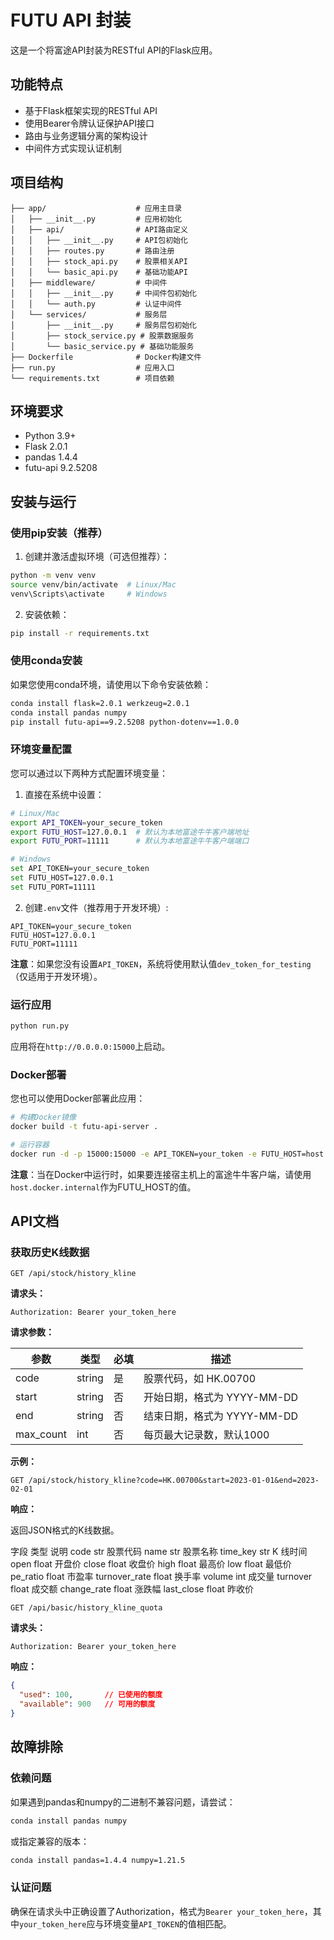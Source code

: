 # FUTU API 封装

这是一个将富途API封装为RESTful API的Flask应用。

## 功能特点

- 基于Flask框架实现的RESTful API
- 使用Bearer令牌认证保护API接口
- 路由与业务逻辑分离的架构设计
- 中间件方式实现认证机制

## 项目结构

```
├── app/                    # 应用主目录
│   ├── __init__.py         # 应用初始化
│   ├── api/                # API路由定义
│   │   ├── __init__.py     # API包初始化
│   │   ├── routes.py       # 路由注册
│   │   ├── stock_api.py    # 股票相关API
│   │   └── basic_api.py    # 基础功能API
│   ├── middleware/         # 中间件
│   │   ├── __init__.py     # 中间件包初始化
│   │   └── auth.py         # 认证中间件
│   └── services/           # 服务层
│       ├── __init__.py     # 服务层包初始化
│       ├── stock_service.py # 股票数据服务
│       └── basic_service.py # 基础功能服务
├── Dockerfile              # Docker构建文件
├── run.py                  # 应用入口
└── requirements.txt        # 项目依赖
```

## 环境要求

- Python 3.9+
- Flask 2.0.1
- pandas 1.4.4
- futu-api 9.2.5208

## 安装与运行

### 使用pip安装（推荐）

1. 创建并激活虚拟环境（可选但推荐）：

```bash
python -m venv venv
source venv/bin/activate  # Linux/Mac
venv\Scripts\activate     # Windows
```

2. 安装依赖：

```bash
pip install -r requirements.txt
```

### 使用conda安装

如果您使用conda环境，请使用以下命令安装依赖：

```bash
conda install flask=2.0.1 werkzeug=2.0.1
conda install pandas numpy
pip install futu-api==9.2.5208 python-dotenv==1.0.0
```

### 环境变量配置

您可以通过以下两种方式配置环境变量：

1. 直接在系统中设置：

```bash
# Linux/Mac
export API_TOKEN=your_secure_token
export FUTU_HOST=127.0.0.1  # 默认为本地富途牛牛客户端地址
export FUTU_PORT=11111      # 默认为本地富途牛牛客户端端口

# Windows
set API_TOKEN=your_secure_token
set FUTU_HOST=127.0.0.1
set FUTU_PORT=11111
```

2. 创建`.env`文件（推荐用于开发环境）:

```
API_TOKEN=your_secure_token
FUTU_HOST=127.0.0.1
FUTU_PORT=11111
```

**注意**：如果您没有设置`API_TOKEN`，系统将使用默认值`dev_token_for_testing`（仅适用于开发环境）。

### 运行应用

```bash
python run.py
```

应用将在`http://0.0.0.0:15000`上启动。

### Docker部署

您也可以使用Docker部署此应用：

```bash
# 构建Docker镜像
docker build -t futu-api-server .

# 运行容器
docker run -d -p 15000:15000 -e API_TOKEN=your_token -e FUTU_HOST=host.docker.internal -e FUTU_PORT=11111 --name futu-api futu-api-server
```

**注意**：当在Docker中运行时，如果要连接宿主机上的富途牛牛客户端，请使用`host.docker.internal`作为FUTU_HOST的值。

## API文档

### 获取历史K线数据

```
GET /api/stock/history_kline
```

**请求头：**
```
Authorization: Bearer your_token_here
```

**请求参数：**

| 参数 | 类型 | 必填 | 描述 |
|------|------|------|------|
| code | string | 是 | 股票代码，如 HK.00700 |
| start | string | 否 | 开始日期，格式为 YYYY-MM-DD |
| end | string | 否 | 结束日期，格式为 YYYY-MM-DD |
| max_count | int | 否 | 每页最大记录数，默认1000 |

**示例：**

```
GET /api/stock/history_kline?code=HK.00700&start=2023-01-01&end=2023-02-01
```

**响应：**

返回JSON格式的K线数据。

字段	类型	说明
code	str	股票代码
name	str	股票名称
time_key	str	K 线时间 
open	float	开盘价
close	float	收盘价
high	float	最高价
low	float	最低价
pe_ratio	float	市盈率 
turnover_rate	float	换手率
volume	int	成交量
turnover	float	成交额
change_rate	float	涨跌幅
last_close	float	昨收价

```
GET /api/basic/history_kline_quota
```

**请求头：**
```
Authorization: Bearer your_token_here
```

**响应：**

```json
{
  "used": 100,       // 已使用的额度
  "available": 900   // 可用的额度
}
```

## 故障排除

### 依赖问题

如果遇到pandas和numpy的二进制不兼容问题，请尝试：

```bash
conda install pandas numpy
```

或指定兼容的版本：

```bash
conda install pandas=1.4.4 numpy=1.21.5
```

### 认证问题

确保在请求头中正确设置了Authorization，格式为`Bearer your_token_here`，其中`your_token_here`应与环境变量`API_TOKEN`的值相匹配。